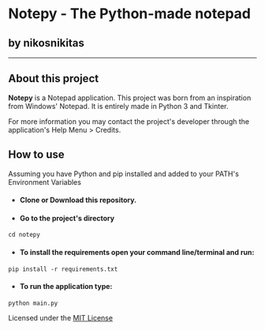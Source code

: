 ﻿# Notepy - The Python-made notepad
## by nikosnikitas

___
## About this project
**Notepy** is a Notepad application.
This project was born from an inspiration from Windows' Notepad. It is entirely made in Python 3 and Tkinter. 

For more information you may contact the project's developer through the application's  Help Menu > Credits.

## How to use
Assuming you have Python and pip installed and added to your PATH's Environment Variables 

- #### Clone or Download this repository.
- #### Go to the project's directory 
`cd notepy`
- #### To install the requirements open your command line/terminal and run: 
`pip install -r requirements.txt`
- #### To run the application type:
 `python main.py`

Licensed under the [MIT License](LICENSE)
